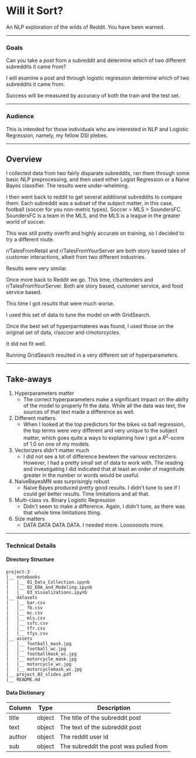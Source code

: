 # Will it Sort?

An NLP exploration of the wilds of Reddit. You have been warned.



___
### Goals

Can you take a post from a subreddit and determine which of two different subreddits it came from?

I will examine a post and through logistic regression determine which of two subreddits it came from.

Success will be measured by accuracy of both the train and the test set.



---
### Audience

This is intended for those individuals who are interested in NLP and Logistic Regression, namely, my fellow DSI plebes.



---
## Overview

I collected data from two fairly disparate subreddits, ran them through some basic NLP preprocessing, and then used either Logist Regression or a Naive Bayes classifier. The results were under-whelming.

I then went back to reddit to get several additional subreddits to compare them. Each subreddit was a subset of the subject matter, in this case, football (soccer for you non-metric types). Soccer > MLS > SoundersFC. SoundersFC is a team in the MLS, and the MLS is a league in the greater world of soccer.

This was still pretty overfit and highly accurate on training, so I decided to try a different route.

r/TalesFromRetail and r/TalesFromYourServer are both story based tales of customer interactions, albeit from two different industries.

Results were very similar.

Once more back to Reddit we go. This time, r/bartenders and r/TalesFromYourServer. Both are story based, customer service, and food service based.

This time I got results that were much worse. 

I used this set of data to tune the model on with GridSearch.

Once the best set of hyperparmateres was found, I used those on the original set of data, r/soccer and r/motorcycles.

It did not fit well. 

Running GridSearch resulted in a very different set of hyperparameters.


___

## Take-aways

1. Hyperparameters matter
    - The correct hyperparameters make a significant impact on the abilty of the model to properly fit the data. While all the data was text, the sources of that text made a difference as well. 
2. Different matters.
    - When I looked at the top predictors for the bikes vs ball regression, the top terms were very different and very unique to the subject matter, which goes quite a ways to explaining how I got a $R^2$-score of 1.0 on one of my models.
3. Vectorizers didn't matter much
    - I did not see a lot of difference bewteen the various vectorizers. However, I had a pretty small set of data to work with. The reading and investigating I did indicated that at least an order of magnitude greater in the number or words would be useful.
4. NaiveBayesMN was surprisingly robust
    - Naive Bayes produced pretty good results. I didn't tune to see if I could get better results. Time limitations and all that.
5. Multi-class vs. Binary Logistic Regression
    - Didn't seem to make a difference. Again, I didn't tune, as there was that whole time limitations thing.
6. Size matters
    - DATA DATA DATA DATA. I needed more. Looooooots more.

___

### Technical Details


#### Directory Structure

```
project-3
|__ notebooks
|   |__ 01_Data_Collection.ipynb   
|   |__ 02_EDA_and_Modeling.ipynb   
|   |__ 03_Visualizations.ipynb 
|__ datasets
|   |__ bar.csv
|   |__ fb.csv
|   |__ mc.csv
|   |__ mls.csv
|   |__ ssfc.csv
|   |__ tfr.csv
|   |__ tfys.csv
|__ assets
|   |__ football_mask.jpg
|   |__ football_wc.jpg
|   |__ footballmask_wc.jpg
|   |__ motorcycle_mask.jpg
|   |__ motorcycle_wc.jpg
|   |__ motorcyclemask_wc.jpg
|__ project_03_slides.pdf
|__ README.md
```


#### Data Dictionary
| Column | Type   | Description                            |
|--------|--------|----------------------------------------|
| title  | object | The title of the subreddit post        |
| text   | object | The text of the subreddit post         |
| author | object | The reddit user id                     |
| sub    | object | The subreddit the post was pulled from |
